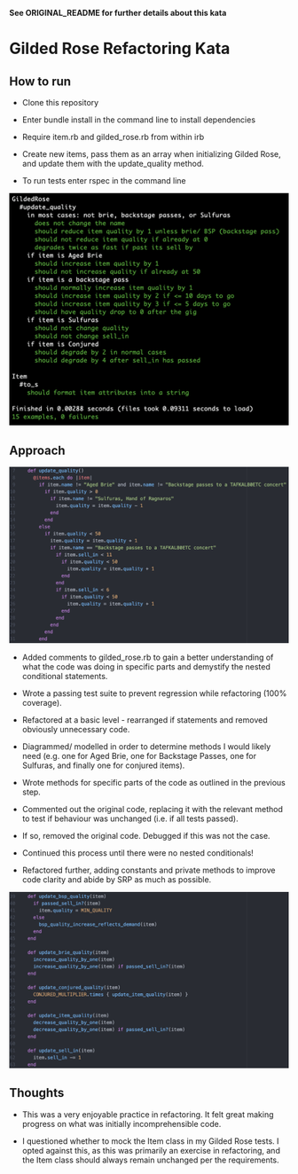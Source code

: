 **See ORIGINAL_README for further details about this kata**

# Gilded Rose Refactoring Kata

## How to run

* Clone this repository

* Enter bundle install in the command line to install dependencies

* Require item.rb and gilded_rose.rb from within irb

* Create new items, pass them as an array when initializing Gilded Rose, and update them with the update_quality method.

* To run tests enter rspec in the command line

![Tests Screenshot](./imgs/tests-screenshot.png)

## Approach

![Initial Screenshot](./imgs/initial-screenshot.png)

* Added comments to gilded_rose.rb to gain a better understanding of what the code was doing in specific parts and demystify the nested conditional statements.

* Wrote a passing test suite to prevent regression while refactoring (100% coverage).

* Refactored at a basic level - rearranged if statements and removed obviously unnecessary code.

* Diagrammed/ modelled in order to determine methods I would likely need (e.g. one for Aged Brie, one for Backstage Passes, one for Sulfuras, and finally one for conjured items).

* Wrote methods for specific parts of the code as outlined in the previous step.

* Commented out the original code, replacing it with the relevant method to test if behaviour was unchanged (i.e. if all tests passed).

* If so, removed the original code. Debugged if this was not the case.

* Continued this process until there were no nested conditionals!

* Refactored further, adding constants and private methods to improve code clarity and abide by SRP as much as possible.

![Final Screenshot](./imgs/final-screenshot.png)

## Thoughts

* This was a very enjoyable practice in refactoring. It felt great making progress on what was initially incomprehensible code.

* I questioned whether to mock the Item class in my Gilded Rose tests. I opted against this, as this was primarily an exercise in refactoring, and the Item class should always remain unchanged per the requirements.
